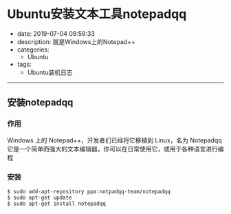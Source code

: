 #   Ubuntu安装文本工具notepadqq
+ date: 2019-07-04 09:59:33
+ description: 就是Windows上的Notepad++
+ categories:
  - Ubuntu
+ tags:
  - Ubuntu装机日志
---
##  安装notepadqq
### 作用
Windows 上的 Notepad++，开发者们已经将它移植到 Linux，名为 Notepadqq
它是一个简单而强大的文本编辑器，你可以在日常使用它，或用于各种语言进行编程
### 安装
```
$ sudo add-apt-repository ppa:notpadqq-team/notepadqq
$ sudo apt-get update
$ sudo apt-get install notepadqq
```
